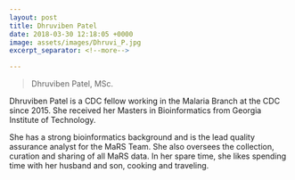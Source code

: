 ```yaml
---
layout: post
title: Dhruviben Patel  
date: 2018-03-30 12:18:05 +0000
image: assets/images/Dhruvi_P.jpg
excerpt_separator: <!--more-->

---
```

<!-- Remember how I asked you to learn markdown. Now you know why :) Don't fret, I have included a cheatsheet below.
Don't be afraid to use google to search for more information on "kramdown" formatting!

After this line ends, you can start your own markdown page. Be creative! This is a good time to advertise YOU to the world! -->

<!-- Below is a cheatsheet for markdown. The site will use kramdown for formatting. Its very similar to markdown with very minor differences https://kramdown.gettalong.org/quickref.html -->  

> Dhruviben Patel, MSc.

<!--more-->  

Dhruviben Patel is a CDC fellow working in the Malaria Branch at the CDC since 2015. She received her Masters in Bioinformatics from Georgia Institute of Technology.

She has a strong bioinformatics background and is the lead quality assurance analyst for the MaRS Team. She also oversees the collection, curation and sharing of all MaRS data. In her spare time, she likes spending time with her husband and son, cooking and traveling.
